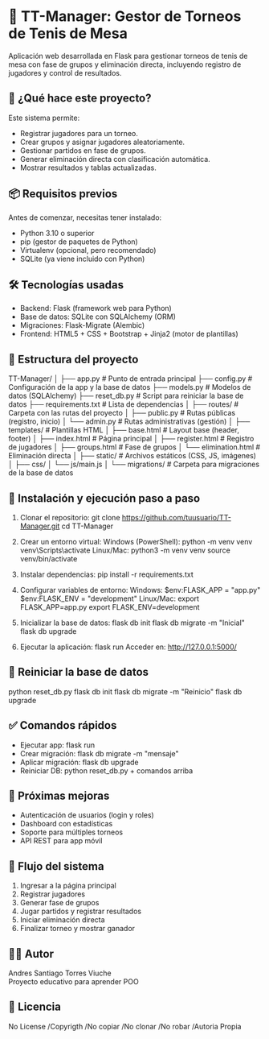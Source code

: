 # 🏓 TT-Manager: Gestor de Torneos de Tenis de Mesa
Aplicación web desarrollada en Flask para gestionar torneos de tenis de mesa con fase de grupos y eliminación directa, incluyendo registro de jugadores y control de resultados.

## 📖 ¿Qué hace este proyecto?
Este sistema permite:
- Registrar jugadores para un torneo.
- Crear grupos y asignar jugadores aleatoriamente.
- Gestionar partidos en fase de grupos.
- Generar eliminación directa con clasificación automática.
- Mostrar resultados y tablas actualizadas.

## 📦 Requisitos previos
Antes de comenzar, necesitas tener instalado:
- Python 3.10 o superior
- pip (gestor de paquetes de Python)
- Virtualenv (opcional, pero recomendado)
- SQLite (ya viene incluido con Python)

## 🛠️ Tecnologías usadas
- Backend: Flask (framework web para Python)
- Base de datos: SQLite con SQLAlchemy (ORM)
- Migraciones: Flask-Migrate (Alembic)
- Frontend: HTML5 + CSS + Bootstrap + Jinja2 (motor de plantillas)

## 📂 Estructura del proyecto
TT-Manager/
│
├── app.py                  # Punto de entrada principal
├── config.py               # Configuración de la app y la base de datos
├── models.py               # Modelos de datos (SQLAlchemy)
├── reset_db.py             # Script para reiniciar la base de datos
├── requirements.txt        # Lista de dependencias
│
├── routes/                 # Carpeta con las rutas del proyecto
│   ├── public.py           # Rutas públicas (registro, inicio)
│   └── admin.py            # Rutas administrativas (gestión)
│
├── templates/              # Plantillas HTML
│   ├── base.html           # Layout base (header, footer)
│   ├── index.html          # Página principal
│   ├── register.html       # Registro de jugadores
│   ├── groups.html         # Fase de grupos
│   └── elimination.html    # Eliminación directa
│
├── static/                 # Archivos estáticos (CSS, JS, imágenes)
│   ├── css/
│   └── js/main.js
│
└── migrations/             # Carpeta para migraciones de la base de datos

## 🚀 Instalación y ejecución paso a paso
1. Clonar el repositorio:
   git clone https://github.com/tuusuario/TT-Manager.git
   cd TT-Manager

2. Crear un entorno virtual:
   Windows (PowerShell):
       python -m venv venv
       venv\Scripts\activate
   Linux/Mac:
       python3 -m venv venv
       source venv/bin/activate

3. Instalar dependencias:
   pip install -r requirements.txt

4. Configurar variables de entorno:
   Windows:
       $env:FLASK_APP = "app.py"
       $env:FLASK_ENV = "development"
   Linux/Mac:
       export FLASK_APP=app.py
       export FLASK_ENV=development

5. Inicializar la base de datos:
   flask db init
   flask db migrate -m "Inicial"
   flask db upgrade

6. Ejecutar la aplicación:
   flask run
   Acceder en: http://127.0.0.1:5000/

## 🔄 Reiniciar la base de datos
   python reset_db.py
   flask db init
   flask db migrate -m "Reinicio"
   flask db upgrade

## ✅ Comandos rápidos
- Ejecutar app: flask run
- Crear migración: flask db migrate -m "mensaje"
- Aplicar migración: flask db upgrade
- Reiniciar DB: python reset_db.py + comandos arriba

## 🔮 Próximas mejoras
- Autenticación de usuarios (login y roles)
- Dashboard con estadísticas
- Soporte para múltiples torneos
- API REST para app móvil

## 📜 Flujo del sistema
1. Ingresar a la página principal
2. Registrar jugadores
3. Generar fase de grupos
4. Jugar partidos y registrar resultados
5. Iniciar eliminación directa
6. Finalizar torneo y mostrar ganador

## 👨‍💻 Autor
Andres Santiago Torres Viuche  
Proyecto educativo para aprender POO

## 📜 Licencia
No License
/Copyrigth 
/No copiar
/No clonar 
/No robar
/Autoria Propia
